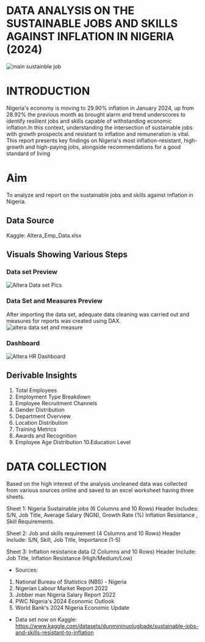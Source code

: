 # DATA ANALYSIS ON THE SUSTAINABLE JOBS AND SKILLS AGAINST INFLATION IN NIGERIA (2024)
![main sustainble job](https://github.com/user-attachments/assets/6980c91c-0f7b-4da7-bd36-28d35ed3878a)
# INTRODUCTION
Nigeria's economy is moving to 29.90% inflation in January 2024, up from 28.92% the previous month as brought alarm and  trend underscores to identify resilient jobs and skills capable of withstanding economic inflation.In this context, understanding the intersection of  sustainable jobs with growth prospects and resistant to inflation and remuneration is vital. This report presents key findings on Nigeria's most inflation-resistant, high-growth and high-paying jobs, alongside recommendations for a good standard of living
# Aim
To analyze and report on the sustainable jobs and skills against inflation in Nigeria.
## Data Source
Kaggle: Altera_Emp_Data.xlsx
## Visuals Showing  Various Steps 
### Data set Preview
![Altera Data set Pics](https://github.com/user-attachments/assets/99aee68f-50f8-454a-9491-6a2dca0850a5)

### Data Set and Measures Preview
After importing the data set, adequate data cleaning was carried out and measures for reports was created using DAX.
![altera data set and measure](https://github.com/user-attachments/assets/69abfb1b-b162-4cf0-9aae-edc3c10b56ea)

### Dashboard
![Altera HR Dashboard](https://github.com/user-attachments/assets/d2d08023-4429-4bbd-a32d-807d0bd40285)

## Derivable Insights
 1. Total Employees 
 2. Employment Type Breakdown
 3. Employee Recruitment Channels
 4. Gender Distribution
 5. Department Overview
 6. Location Distribution 
 7. Training Metrics 
 8. Awards and Recognition
 9. Employee Age Distribution
 10.Education Level 

















# DATA COLLECTION
Based on the high interest of the analysis  uncleaned data was collected from various sources online and saved to an excel worksheet having three sheets.

Sheet 1:  Nigeria Sustainable jobs  (6 Columns and 10 Rows)
Header Includes: S/N, Job Title,  Average Salary (NGN), Growth Rate (%) Inflation Resistance , Skill Requirements.

Sheet 2: Job and skills requirement  (4 Columns and 10 Rows)
Header Include: S/N, Skill, Job Title, Importance (1-5)

Sheet 3:  Inflation resistance data  (2 Columns and 10 Rows)
Header Include: Job Title, Inflation Resistance (High/Medium/Low)

- Sources:
1. National Bureau of Statistics (NBS) - Nigeria
2. Nigerian Labour Market Report 2022
3. Jobber man Nigeria Salary Report 2022
4. PWC Nigeria's 2024 Economic Outlook
5. World Bank's 2024 Nigeria Economic Update

- Data set  now on Kaggle: https://www.kaggle.com/datasets/dunmininuolugbade/sustainable-jobs-and-skills-resistant-to-inflation
